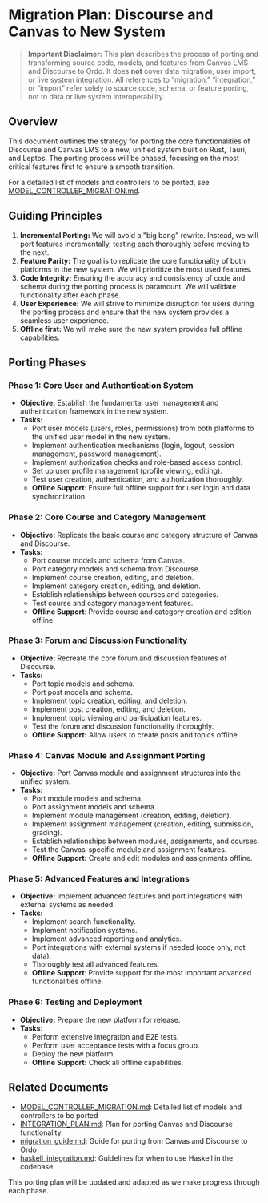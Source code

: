 # Migration Plan: Discourse and Canvas to New System

> **Important Disclaimer:** This plan describes the process of porting and transforming source code, models, and features from Canvas LMS and Discourse to Ordo. It does **not** cover data migration, user import, or live system integration. All references to “migration,” “integration,” or “import” refer solely to source code, schema, or feature porting, not to data or live system interoperability.

## Overview

This document outlines the strategy for porting the core functionalities of Discourse and Canvas LMS to a new, unified system built on Rust, Tauri, and Leptos. The porting process will be phased, focusing on the most critical features first to ensure a smooth transition.

For a detailed list of models and controllers to be ported, see [MODEL_CONTROLLER_MIGRATION.md](MODEL_CONTROLLER_MIGRATION.md).

## Guiding Principles

1. **Incremental Porting:** We will avoid a "big bang" rewrite. Instead, we will port features incrementally, testing each thoroughly before moving to the next.
2. **Feature Parity:** The goal is to replicate the core functionality of both platforms in the new system. We will prioritize the most used features.
3. **Code Integrity:** Ensuring the accuracy and consistency of code and schema during the porting process is paramount. We will validate functionality after each phase.
4. **User Experience:** We will strive to minimize disruption for users during the porting process and ensure that the new system provides a seamless user experience.
5. **Offline first:** We will make sure the new system provides full offline capabilities.

## Porting Phases

### Phase 1: Core User and Authentication System

- **Objective:** Establish the fundamental user management and authentication framework in the new system.
- **Tasks:**
  - Port user models (users, roles, permissions) from both platforms to the unified user model in the new system.
  - Implement authentication mechanisms (login, logout, session management, password management).
  - Implement authorization checks and role-based access control.
  - Set up user profile management (profile viewing, editing).
  - Test user creation, authentication, and authorization thoroughly.
  - **Offline Support**: Ensure full offline support for user login and data synchronization.

### Phase 2: Core Course and Category Management

- **Objective:** Replicate the basic course and category structure of Canvas and Discourse.
- **Tasks:**
  - Port course models and schema from Canvas.
  - Port category models and schema from Discourse.
  - Implement course creation, editing, and deletion.
  - Implement category creation, editing, and deletion.
  - Establish relationships between courses and categories.
  - Test course and category management features.
  - **Offline Support**: Provide course and category creation and edition offline.

### Phase 3: Forum and Discussion Functionality

- **Objective:** Recreate the core forum and discussion features of Discourse.
- **Tasks:**
  - Port topic models and schema.
  - Port post models and schema.
  - Implement topic creation, editing, and deletion.
  - Implement post creation, editing, and deletion.
  - Implement topic viewing and participation features.
  - Test the forum and discussion functionality thoroughly.
  - **Offline Support:** Allow users to create posts and topics offline.

### Phase 4: Canvas Module and Assignment Porting

- **Objective:** Port Canvas module and assignment structures into the unified system.
- **Tasks:**
  - Port module models and schema.
  - Port assignment models and schema.
  - Implement module management (creation, editing, deletion).
  - Implement assignment management (creation, editing, submission, grading).
  - Establish relationships between modules, assignments, and courses.
  - Test the Canvas-specific module and assignment features.
  - **Offline Support:** Create and edit modules and assignments offline.

### Phase 5: Advanced Features and Integrations

*   **Objective:** Implement advanced features and port integrations with external systems as needed.
*   **Tasks:**
    *   Implement search functionality.
    *   Implement notification systems.
    *   Implement advanced reporting and analytics.
    *   Port integrations with external systems if needed (code only, not data).
    *   Thoroughly test all advanced features.
    *   **Offline Support**: Provide support for the most important advanced functionalities offline.

### Phase 6: Testing and Deployment

* **Objective:** Prepare the new platform for release.
* **Tasks**:
    * Perform extensive integration and E2E tests.
    * Perform user acceptance tests with a focus group.
    * Deploy the new platform.
    * **Offline Support:** Check all offline capabilities.


## Related Documents

- [MODEL_CONTROLLER_MIGRATION.md](MODEL_CONTROLLER_MIGRATION.md): Detailed list of models and controllers to be ported
- [INTEGRATION_PLAN.md](INTEGRATION_PLAN.md): Plan for porting Canvas and Discourse functionality
- [migration_guide.md](../migration_guide.md): Guide for porting from Canvas and Discourse to Ordo
- [haskell_integration.md](../architecture/haskell_integration.md): Guidelines for when to use Haskell in the codebase

This porting plan will be updated and adapted as we make progress through each phase.